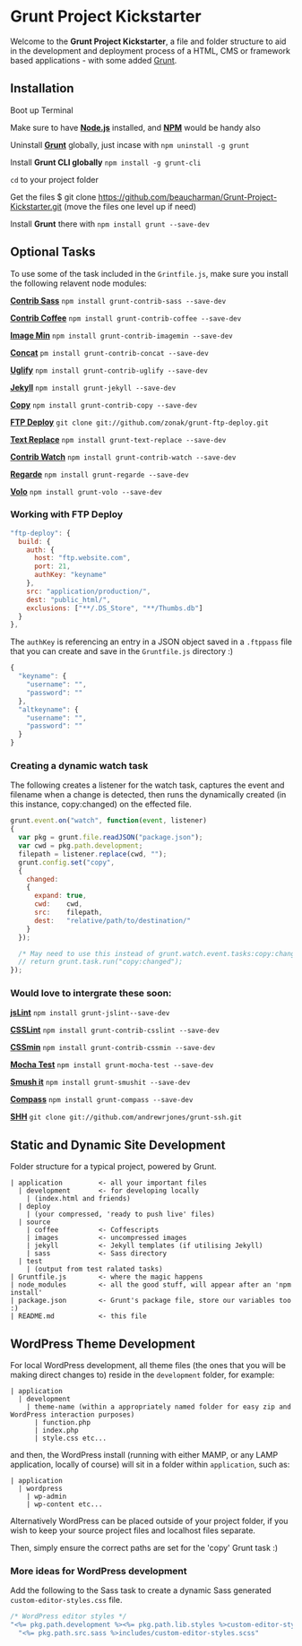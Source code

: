 # Grunt Project Kickstarter

Welcome to the **Grunt Project Kickstarter**, a file and folder structure to aid in the development and deployment process of a HTML, CMS or framework based applications - with some added [Grunt](https://github.com/gruntjs).

## Installation

Boot up Terminal

Make sure to have **[Node.js](http://nodejs.org/download/)** installed, and **[NPM](https://npmjs.org/doc/install.html)** would be handy also

Uninstall **[Grunt](https://github.com/gruntjs)** globally, just incase with `npm uninstall -g grunt`

Install **Grunt CLI globally** `npm install -g grunt-cli`

`cd` to your project folder

Get the files $ git clone https://github.com/beaucharman/Grunt-Project-Kickstarter.git (move the files one level up if need)

Install **Grunt** there with `npm install grunt --save-dev`

## Optional Tasks

To use some of the task included in the `Grintfile.js`, make sure you install the following relavent node modules:

**[Contrib Sass](https://github.com/gruntjs/grunt-contrib-sass)** `npm install grunt-contrib-sass --save-dev`

**[Contrib Coffee](https://github.com/gruntjs/grunt-contrib-coffee)** `npm install grunt-contrib-coffee --save-dev`

**[Image Min](https://github.com/gruntjs/grunt-contrib-imagemin)** `npm install grunt-contrib-imagemin --save-dev`

**[Concat](https://github.com/gruntjs/grunt-contrib-concat)** `pm install grunt-contrib-concat --save-dev`

**[Uglify](https://github.com/gruntjs/grunt-contrib-uglify)** `npm install grunt-contrib-uglify --save-dev`

**[Jekyll](https://github.com/dannygarcia/grunt-jekyll)** `npm install grunt-jekyll --save-dev`

**[Copy](https://github.com/gruntjs/grunt-contrib-copy)** `npm install grunt-contrib-copy --save-dev`

**[FTP Deploy](https://github.com/zonak/grunt-ftp-deploy)** `git clone git://github.com/zonak/grunt-ftp-deploy.git`

**[Text Replace](https://github.com/yoniholmes/grunt-text-replace)** `npm install grunt-text-replace --save-dev`

**[Contrib Watch](https://github.com/gruntjs/grunt-contrib-watch)** `npm install grunt-contrib-watch --save-dev`

**[Regarde](https://github.com/yeoman/grunt-regarde)** `npm install grunt-regarde --save-dev`

**[Volo](https://github.com/volojs/grunt-volo)** `npm install grunt-volo --save-dev`

### Working with FTP Deploy

```javascript
"ftp-deploy": {
  build: {
    auth: {
      host: "ftp.website.com",
      port: 21,
      authKey: "keyname"
    },
    src: "application/production/",
    dest: "public_html/",
    exclusions: ["**/.DS_Store", "**/Thumbs.db"]
  }
},
```
The `authKey` is referencing an entry in a JSON object saved in a `.ftppass` file that you can create and save in the `Gruntfile.js` directory :)

```javascript
{
  "keyname": {
    "username": "",
    "password": ""
  },
  "altkeyname": {
    "username": "",
    "password": ""
  }
}
```

### Creating a dynamic watch task

The following creates a listener for the watch task, captures the event and filename
when a change is detected, then runs the dynamically created (in this instance, copy:changed)
on the effected file.

```javascript
grunt.event.on("watch", function(event, listener)
{
  var pkg = grunt.file.readJSON("package.json");
  var cwd = pkg.path.development;
  filepath = listener.replace(cwd, "");
  grunt.config.set("copy",
  {
    changed:
    {
      expand: true,
      cwd:    cwd,
      src:    filepath,
      dest:   "relative/path/to/destination/"
    }
  });

  /* May need to use this instead of grunt.watch.event.tasks:copy:changed */
  // return grunt.task.run("copy:changed");
});
```

### Would love to intergrate these soon:

**[jsLint](https://github.com/stephenmathieson/grunt-jslint)** `npm install grunt-jslint--save-dev`

**[CSSLint](https://github.com/gruntjs/grunt-contrib-csslint)** `npm install grunt-contrib-csslint --save-dev`

**[CSSmin](https://github.com/gruntjs/grunt-contrib-cssmin)** `npm install grunt-contrib-cssmin --save-dev`

**[Mocha Test](https://github.com/pghalliday/grunt-mocha-test)** `npm install grunt-mocha-test --save-dev`

**[Smush it](https://github.com/heldr/grunt-smushit)** `npm install grunt-smushit --save-dev`

**[Compass](https://github.com/kahlil/grunt-compass)** `npm install grunt-compass --save-dev`

**[SHH](https://github.com/andrewrjones/grunt-ssh)** `git clone git://github.com/andrewrjones/grunt-ssh.git`

## Static and Dynamic Site Development

Folder structure for a typical project, powered by Grunt.
```
| application         <- all your important files
  | development       <- for developing locally
    | (index.html and friends)
  | deploy
    | (your compressed, 'ready to push live' files)
  | source
    | coffee          <- Coffescripts
    | images          <- uncompressed images
    | jekyll          <- Jekyll templates (if utilising Jekyll)
    | sass            <- Sass directory
  | test
    | (output from test ralated tasks)
| Gruntfile.js        <- where the magic happens
| node_modules        <- all the good stuff, will appear after an 'npm install'
| package.json        <- Grunt's package file, store our variables too :)
| README.md           <- this file
```

## WordPress Theme Development
For local WordPress development, all theme files (the ones that you will be making direct changes to) reside in the `development` folder, for example:
```
| application
  | development
    | theme-name (within a appropriately named folder for easy zip and WordPress interaction purposes)
      | function.php
      | index.php
      | style.css etc...
```

and then, the WordPress install (running with either MAMP, or any LAMP application, locally of course) will sit in a folder within `application`, such as:
```
| application
  | wordpress
    | wp-admin
    | wp-content etc...
```

Alternatively WordPress can be placed outside of your project folder, if you wish to keep your source project files and localhost files separate.

Then, simply ensure the correct paths are set for the 'copy' Grunt task :)

### More ideas for WordPress development

Add the following to the Sass task to create a dynamic Sass generated `custom-editor-styles.css` file.

```javaScript
/* WordPress editor styles */
"<%= pkg.path.development %><%= pkg.path.lib.styles %>custom-editor-styles.css":
  "<%= pkg.path.src.sass %>includes/custom-editor-styles.scss"
```